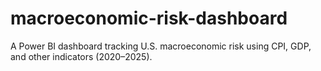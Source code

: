 # macroeconomic-risk-dashboard
A Power BI dashboard tracking U.S. macroeconomic risk using CPI, GDP, and other indicators (2020–2025).

